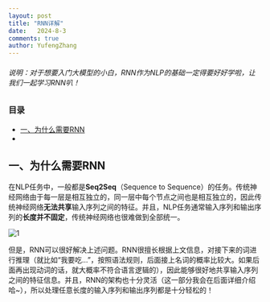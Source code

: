 ```yaml
---
layout: post
title: "RNN详解"
date:   2024-8-3
comments: true
author: YufengZhang
---
```


###### 说明：对于想要入门大模型的小白，RNN作为NLP的基础一定得要好好学啦，让我们一起学习RNN叭！

<!-- more -->

### 目录
- [一、为什么需要RNN](#一、为什么需要RNN)
- 
## 一、为什么需要RNN

在NLP任务中，一般都是**Seq2Seq**（Sequence to Sequence）的任务。传统神经网络由于每一层是相互独立的，同一层中每个节点之间也是相互独立的，因此传统神经网络**无法共享**输入序列之间的特征。并且，NLP任务通常输入序列和输出序列的**长度并不固定**，传统神经网络也很难做到全部统一。

![1](https://peninsulazyf.github.io/images/1.png)

但是，RNN可以很好解决上述问题。RNN很擅长根据上文信息，对接下来的词进行推理（就比如“我要吃...”，按照语法规则，后面接上名词的概率比较大。如果后面再出现动词的话，就大概率不符合语言逻辑的），因此能够很好地共享输入序列之间的特征信息。并且，RNN的架构也十分灵活（这一部分我会在后面详细介绍哈~），所以处理任意长度的输入序列和输出序列都是十分轻松的！



